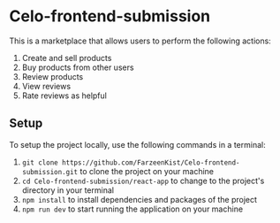 # Celo-frontend-submission

This is a marketplace that allows users to perform the following actions:

1. Create and sell products
2. Buy products from other users
3. Review products
4. View reviews
5. Rate reviews as helpful


## Setup

To setup the project locally, use the following commands in a terminal:

1. `git clone https://github.com/FarzeenKist/Celo-frontend-submission.git` to clone the project on your machine
2. `cd Celo-frontend-submission/react-app` to change to the project's directory in your terminal
3. `npm install` to install dependencies and packages of the project
4. `npm run dev` to start running the application on your machine
